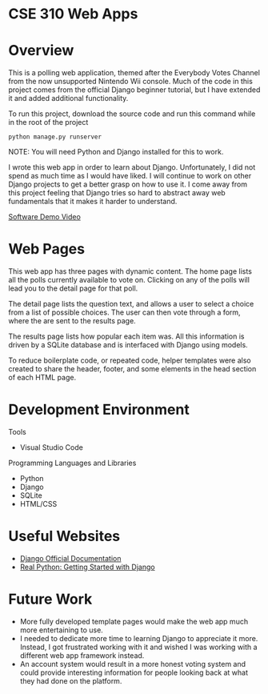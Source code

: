 # CSE 310 Web Apps
# Overview

This is a polling web application, themed after the Everybody Votes Channel from the now unsupported Nintendo Wii console. Much of the code in this project comes from the official Django beginner tutorial, but I have extended it and added additional functionality. 

To run this project, download the source code and run this command while in the root of the project

`python manage.py runserver`

NOTE: You will need Python and Django installed for this to work.

I wrote this web app in order to learn about Django. Unfortunately, I did not spend as much time as I would have liked. I will continue to work on other Django projects to get a better grasp on how to use it. I come away from this project feeling that Django tries so hard to abstract away web fundamentals that it makes it harder to understand.

[Software Demo Video](https://youtu.be/yz0svaV2i5s)

# Web Pages

This web app has three pages with dynamic content. The home page lists all the polls currently available to vote on. Clicking on any of the polls will lead you to the detail page for that poll.

The detail page lists the question text, and allows a user to select a choice from a list of possible choices. The user can then vote through a form, where the are sent to the results page.

The results page lists how popular each item was. All this information is driven by a SQLite database and is interfaced with Django using models.

To reduce boilerplate code, or repeated code, helper templates were also created to share the header, footer, and some elements in the head section of each HTML page.


# Development Environment

Tools
* Visual Studio Code

Programming Languages and Libraries
* Python
* Django
* SQLite
* HTML/CSS

# Useful Websites

* [Django Official Documentation](https://docs.djangoproject.com/)
* [Real Python: Getting Started with Django](https://realpython.com/get-started-with-django-1/)

# Future Work

* More fully developed template pages would make the web app much more entertaining to use. 
* I needed to dedicate more time to learning Django to appreciate it more. Instead, I got frustrated working with it and wished I was working with a different web app framework instead.
* An account system would result in a more honest voting system and could provide interesting information for people looking back at what they had done on the platform.
